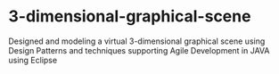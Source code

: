 # 3-dimensional-graphical-scene
Designed and modeling a virtual 3-dimensional graphical scene
using Design Patterns and techniques supporting Agile Development in JAVA using Eclipse
